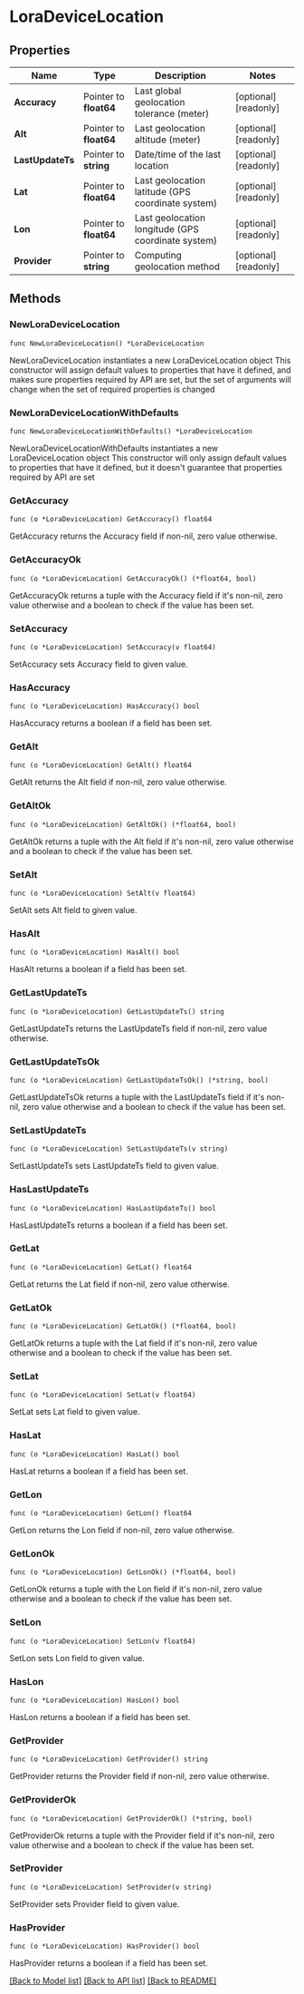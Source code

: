 # LoraDeviceLocation

## Properties

Name | Type | Description | Notes
------------ | ------------- | ------------- | -------------
**Accuracy** | Pointer to **float64** | Last global geolocation tolerance (meter) | [optional] [readonly] 
**Alt** | Pointer to **float64** | Last geolocation altitude (meter) | [optional] [readonly] 
**LastUpdateTs** | Pointer to **string** | Date/time of the last location | [optional] [readonly] 
**Lat** | Pointer to **float64** | Last geolocation latitude (GPS coordinate system) | [optional] [readonly] 
**Lon** | Pointer to **float64** | Last geolocation longitude (GPS coordinate system) | [optional] [readonly] 
**Provider** | Pointer to **string** | Computing geolocation method | [optional] [readonly] 

## Methods

### NewLoraDeviceLocation

`func NewLoraDeviceLocation() *LoraDeviceLocation`

NewLoraDeviceLocation instantiates a new LoraDeviceLocation object
This constructor will assign default values to properties that have it defined,
and makes sure properties required by API are set, but the set of arguments
will change when the set of required properties is changed

### NewLoraDeviceLocationWithDefaults

`func NewLoraDeviceLocationWithDefaults() *LoraDeviceLocation`

NewLoraDeviceLocationWithDefaults instantiates a new LoraDeviceLocation object
This constructor will only assign default values to properties that have it defined,
but it doesn't guarantee that properties required by API are set

### GetAccuracy

`func (o *LoraDeviceLocation) GetAccuracy() float64`

GetAccuracy returns the Accuracy field if non-nil, zero value otherwise.

### GetAccuracyOk

`func (o *LoraDeviceLocation) GetAccuracyOk() (*float64, bool)`

GetAccuracyOk returns a tuple with the Accuracy field if it's non-nil, zero value otherwise
and a boolean to check if the value has been set.

### SetAccuracy

`func (o *LoraDeviceLocation) SetAccuracy(v float64)`

SetAccuracy sets Accuracy field to given value.

### HasAccuracy

`func (o *LoraDeviceLocation) HasAccuracy() bool`

HasAccuracy returns a boolean if a field has been set.

### GetAlt

`func (o *LoraDeviceLocation) GetAlt() float64`

GetAlt returns the Alt field if non-nil, zero value otherwise.

### GetAltOk

`func (o *LoraDeviceLocation) GetAltOk() (*float64, bool)`

GetAltOk returns a tuple with the Alt field if it's non-nil, zero value otherwise
and a boolean to check if the value has been set.

### SetAlt

`func (o *LoraDeviceLocation) SetAlt(v float64)`

SetAlt sets Alt field to given value.

### HasAlt

`func (o *LoraDeviceLocation) HasAlt() bool`

HasAlt returns a boolean if a field has been set.

### GetLastUpdateTs

`func (o *LoraDeviceLocation) GetLastUpdateTs() string`

GetLastUpdateTs returns the LastUpdateTs field if non-nil, zero value otherwise.

### GetLastUpdateTsOk

`func (o *LoraDeviceLocation) GetLastUpdateTsOk() (*string, bool)`

GetLastUpdateTsOk returns a tuple with the LastUpdateTs field if it's non-nil, zero value otherwise
and a boolean to check if the value has been set.

### SetLastUpdateTs

`func (o *LoraDeviceLocation) SetLastUpdateTs(v string)`

SetLastUpdateTs sets LastUpdateTs field to given value.

### HasLastUpdateTs

`func (o *LoraDeviceLocation) HasLastUpdateTs() bool`

HasLastUpdateTs returns a boolean if a field has been set.

### GetLat

`func (o *LoraDeviceLocation) GetLat() float64`

GetLat returns the Lat field if non-nil, zero value otherwise.

### GetLatOk

`func (o *LoraDeviceLocation) GetLatOk() (*float64, bool)`

GetLatOk returns a tuple with the Lat field if it's non-nil, zero value otherwise
and a boolean to check if the value has been set.

### SetLat

`func (o *LoraDeviceLocation) SetLat(v float64)`

SetLat sets Lat field to given value.

### HasLat

`func (o *LoraDeviceLocation) HasLat() bool`

HasLat returns a boolean if a field has been set.

### GetLon

`func (o *LoraDeviceLocation) GetLon() float64`

GetLon returns the Lon field if non-nil, zero value otherwise.

### GetLonOk

`func (o *LoraDeviceLocation) GetLonOk() (*float64, bool)`

GetLonOk returns a tuple with the Lon field if it's non-nil, zero value otherwise
and a boolean to check if the value has been set.

### SetLon

`func (o *LoraDeviceLocation) SetLon(v float64)`

SetLon sets Lon field to given value.

### HasLon

`func (o *LoraDeviceLocation) HasLon() bool`

HasLon returns a boolean if a field has been set.

### GetProvider

`func (o *LoraDeviceLocation) GetProvider() string`

GetProvider returns the Provider field if non-nil, zero value otherwise.

### GetProviderOk

`func (o *LoraDeviceLocation) GetProviderOk() (*string, bool)`

GetProviderOk returns a tuple with the Provider field if it's non-nil, zero value otherwise
and a boolean to check if the value has been set.

### SetProvider

`func (o *LoraDeviceLocation) SetProvider(v string)`

SetProvider sets Provider field to given value.

### HasProvider

`func (o *LoraDeviceLocation) HasProvider() bool`

HasProvider returns a boolean if a field has been set.


[[Back to Model list]](../README.md#documentation-for-models) [[Back to API list]](../README.md#documentation-for-api-endpoints) [[Back to README]](../README.md)


